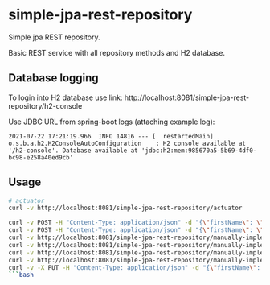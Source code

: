 # simple-jpa-rest-repository
Simple jpa REST repository.

Basic REST service with all repository methods and H2 database.

## Database logging

To login into H2 database use link: http://localhost:8081/simple-jpa-rest-repository/h2-console

Use JDBC URL from spring-boot logs (attaching example log):
```
2021-07-22 17:21:19.966  INFO 14816 --- [  restartedMain] o.s.b.a.h2.H2ConsoleAutoConfiguration    : H2 console available at '/h2-console'. Database available at 'jdbc:h2:mem:985670a5-5b69-4df0-bc98-e258a40ed9cb'
```

## Usage

```bash
# actuator
curl -v http://localhost:8081/simple-jpa-rest-repository/actuator

curl -v POST -H "Content-Type: application/json" -d "{\"firstName\": \"Jack\", \"lastName\": \"White\", \"birthDate\": \"2010-01-01T20:00:02\", \"heightInCentimeters\": 186 }" http://localhost:8081/simple-jpa-rest-repository/manually-implemented/persons
curl -v POST -H "Content-Type: application/json" -d "{\"firstName\": \"John\", \"lastName\": \"Fruciante\", \"birthDate\": \"2000-01-01T20:00:02\", \"heightInCentimeters\": 190 }" http://localhost:8081/simple-jpa-rest-repository/manually-implemented/persons
curl -v http://localhost:8081/simple-jpa-rest-repository/manually-implemented/persons
curl -v http://localhost:8081/simple-jpa-rest-repository/manually-implemented/persons/1
curl -v http://localhost:8081/simple-jpa-rest-repository/manually-implemented/persons/2
curl -v http://localhost:8081/simple-jpa-rest-repository/manually-implemented/persons/1000
curl -v -X PUT -H "Content-Type: application/json" -d "{\"firstName\": \"Jack1\", \"lastName\": \"White1\", \"birthDate\": \"2010-01-01T20:00:02\", \"heightInCentimeters\": 186 }" http://localhost:8081/simple-jpa-rest-repository/manually-implemented/persons/1
```bash